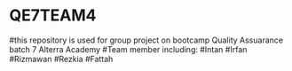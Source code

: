 # QE7TEAM4
#this repository is used for group project on bootcamp Quality Assuarance batch 7 Alterra Academy
#Team member including: 
#Intan
#Irfan
#Rizmawan
#Rezkia
#Fattah
